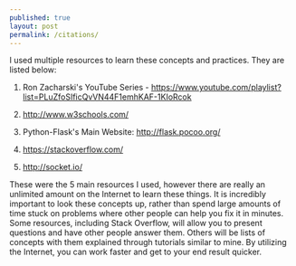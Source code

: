 ```yaml
---
published: true
layout: post
permalink: /citations/
---
```

I used multiple resources to learn these concepts and practices. They are listed below:

1. Ron Zacharski's YouTube Series - https://www.youtube.com/playlist?list=PLuZfoSIficQvVN44F1emhKAF-1KIoRcok

2. http://www.w3schools.com/

3. Python-Flask's Main Website: http://flask.pocoo.org/

4. https://stackoverflow.com/

5. http://socket.io/

These were the 5 main resources I used, however there are really an unlimited amount on the Internet to learn these things. It is incredibly important to look these concepts up, rather than spend large amounts of time stuck on problems where other people can help you fix it in minutes. Some resources, including Stack Overflow, will allow you to present questions and have other people answer them. Others will be lists of concepts with them explained through tutorials similar to mine. By utilizing the Internet, you can work faster and get to your end result quicker.
